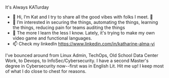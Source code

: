 


It's Always KATurday
- 👋 Hi, I’m Kat and I try to share all the good vibes with folks I meet. 📖
- 👀 I’m interested in securing the things, automating the things, learning the things, reducing pain for teams auditing the things
- 🌱 The more I learn the less I know. Lately, it's trying to make my own video game and functional languages.
- 📫 Check my linkedIn https://www.linkedin.com/in/katharine-alma-yi

I've bounced around from Linux Admin, TechOps, Old School Data Center Work, to Devops, to InfoSec/Cybersecurity. I have a second Master's degree in Cybersecurity now--first was in English Lit. Hit me up! I keep most of what I do close to chest for reasons. 

<!---
happyslappykat/happyslappykat is a ✨ special ✨ repository because its `README.md` (this file) appears on your GitHub profile.
You can click the Preview link to take a look at your changes.
--->
